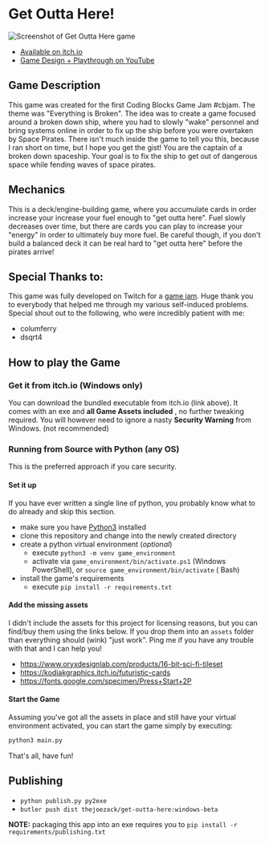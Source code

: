 # Get Outta Here!

![Screenshot of Get Outta Here game](https://raw.githubusercontent.com/codingblocks/gotta-get-out/main/main.png)

- [Available on itch.io](https://thejoezack.itch.io/get-outta-here)
- [Game Design + Playthrough on YouTube](https://www.youtube.com/watch?v=xTM3GeMiz54)

## Game Description

This game was created for the first Coding Blocks Game Jam #cbjam. The theme was "Everything is Broken". The idea was to
create a game focused around a broken down ship, where you had to slowly "wake" personnel and bring systems online in
order to fix up the ship before you were overtaken by Space Pirates. There isn't much inside the game to tell you this,
because I ran short on time, but I hope you get the gist!
You are the captain of a broken down spaceship. Your goal is to fix the ship to get out of dangerous space while fending
waves of space pirates.

## Mechanics

This is a deck/engine-building game, where you accumulate cards in order increase your increase your fuel enough to "get
outta here". Fuel slowly decreases over time, but there are cards you can play to increase your "energy" in order to
ultimately buy more fuel. Be careful though, if you don't build a balanced deck it can be real hard to "get outta here"
before the pirates arrive!

## Special Thanks to:

This game was fully developed on Twitch for a [game jam](https://itch.io/jam/coding-blocks-2021). Huge thank you to
everybody that helped me through my various self-induced problems. Special shout out to the following, who were
incredibly patient with me:

- columferry
- dsqrt4

## How to play the Game

### Get it from itch.io (Windows only)

You can download the bundled executable from itch.io (link above). It comes with an exe and **all Game Assets included**
, no further tweaking required. You will however need to ignore a nasty **Security Warning** from Windows. (not
recommended)

### Running from Source with Python (any OS)

This is the preferred approach if you care security.

#### Set it up

If you have ever written a single line of python, you probably know what to do already and skip this section.

- make sure you have [Python3](https://www.python.org/) installed
- clone this repository and change into the newly created directory
- create a python virtual environment (_optional_)
    - execute `python3 -m venv game_environment`
    - activate via `game_environment/bin/activate.ps1` (Windows PowerShell), or `source game_environment/bin/activate` (
      Bash)
- install the game's requirements
    - execute `pip install -r requirements.txt`

#### Add the missing assets

I didn't include the assets for this project for licensing reasons, but you can find/buy them using the links below. If
you drop them into an `assets` folder than everything should (wink) "just work". Ping me if you have any trouble with
that and I can help you!

- https://www.oryxdesignlab.com/products/16-bit-sci-fi-tileset
- https://kodiakgraphics.itch.io/futuristic-cards
- https://fonts.google.com/specimen/Press+Start+2P

#### Start the Game

Assuming you've got all the assets in place and still have your virtual environment activated, you can start the game
simply by executing:

```sh
python3 main.py
```

That's all, have fun!

## Publishing

- `python publish.py py2exe`
- `butler push dist thejoezack/get-outta-here:windows-beta`

**NOTE:** packaging this app into an exe requires you to `pip install -r requirements/publishing.txt`

